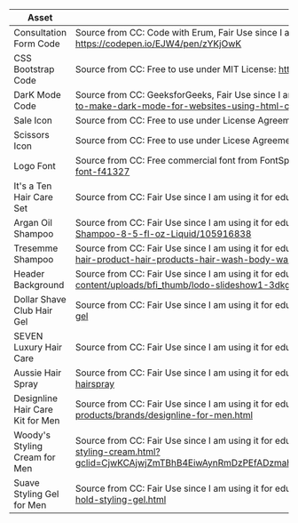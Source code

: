 <html>
<body>
<!--StartFragment-->

Asset | Source
-- | --
Consultation Form Code | Source from CC: Code with Erum, Fair Use since I am using it for educational purposes: https://codepen.io/EJW4/pen/zYKjOwK
CSS Bootstrap Code | Source from CC: Free to use under MIT License: https://github.com/twbs/bootstrap/blob/master/LICENSE
DarK Mode Code | Source from CC: GeeksforGeeks, Fair Use since I am using it for educational purposes: https://www.geeksforgeeks.org/how-to-make-dark-mode-for-websites-using-html-css-javascript/
Sale Icon | Source from CC: Free to use under License Agreement: https://icons8.com/icons/set/sale
Scissors Icon | Source from CC: Free to use under Licese Agreement: https://icons8.com/icons/set/scissors-circle
Logo Font |Source from CC: Free commercial font from FontSpace: "HalfbreD Font" by wahyudin: https://www.fontspace.com/halfbred-font-f41327
It's a Ten Hair Care Set | Source from CC: Fair Use since I am using it for educational purposes: https://www.pngkey.com/maxpic/u2y3q8o0r5e6t4e6/
Argan Oil Shampoo | Source from CC: Fair Use since I am using it for educational purposes: https://www.walmart.com/ip/Swanson-Argan-Oil-Shampoo-8-5-fl-oz-Liquid/105916838
Tresemme Shampoo | Source from CC: Fair Use since I am using it for educational purposes: https://snipstock.com/image/shampoo-conditioner-hair-product-hair-products-hair-wash-body-wash-shampoos-55-93547
Header Background | Source from CC: Fair Use since I am using it for educational purposes: https://theparlour.net/wp-content/uploads/bfi_thumb/lodo-slideshow1-3dkgumc9wd2bxjhnsiiih6.jpg
Dollar Shave Club Hair Gel | Source from CC: Fair Use since I am using it for educational purposes: https://www.dollarshaveclub.com/product/travel-hair-gel
SEVEN Luxury Hair Care | Source from CC: Fair Use since I am using it for educational purposes: https://7haircare.com/
Aussie Hair Spray | Source from CC: Fair Use since I am using it for educational purposes: https://www.aussie.com/en-us/instant-freeze-hairspray
Designline Hair Care Kit for Men | Source from CC: Fair Use since I am using it for educational purposes: https://www.signaturestyle.com/hair-products/brands/designline-for-men.html
Woody's Styling Cream for Men | Source from CC: Fair Use since I am using it for educational purposes: https://www.woodysgrooming.com/woody-s-hair-styling-cream.html?gclid=CjwKCAjwjZmTBhB4EiwAynRmDzPEfADzmahl8VCRC9WNX7_vyAkyEP7F4BrBN2EwLuDsvwkqS1PpVhoC__0QAvD_BwE
Suave Styling Gel for Men | Source from CC: Fair Use since I am using it for educational purposes: https://www.suave.com/us/en/products/mens-firm-hold-styling-gel.html





<!--EndFragment-->
</body>
</html>
